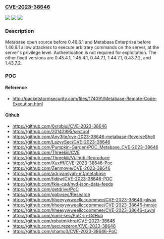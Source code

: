 ### [CVE-2023-38646](https://cve.mitre.org/cgi-bin/cvename.cgi?name=CVE-2023-38646)
![](https://img.shields.io/static/v1?label=Product&message=n%2Fa&color=blue)
![](https://img.shields.io/static/v1?label=Version&message=n%2Fa&color=blue)
![](https://img.shields.io/static/v1?label=Vulnerability&message=n%2Fa&color=brighgreen)

### Description

Metabase open source before 0.46.6.1 and Metabase Enterprise before 1.46.6.1 allow attackers to execute arbitrary commands on the server, at the server's privilege level. Authentication is not required for exploitation. The other fixed versions are 0.45.4.1, 1.45.4.1, 0.44.7.1, 1.44.7.1, 0.43.7.2, and 1.43.7.2.

### POC

#### Reference
- http://packetstormsecurity.com/files/174091/Metabase-Remote-Code-Execution.html

#### Github
- https://github.com/0xrobiul/CVE-2023-38646
- https://github.com/20142995/sectool
- https://github.com/Any3ite/cve-2023-38646-metabase-ReverseShell
- https://github.com/LazyySec/CVE-2023-38646
- https://github.com/Pumpkin-Garden/POC_Metabase_CVE-2023-38646
- https://github.com/Threekiii/CVE
- https://github.com/Threekiii/Vulhub-Reproduce
- https://github.com/Xuxfff/CVE-2023-38646-Poc
- https://github.com/Zenmovie/CVE-2023-38646
- https://github.com/adriyansyah-mf/metabase
- https://github.com/fidjiw/CVE-2023-38646-POC
- https://github.com/fkie-cad/nvd-json-data-feeds
- https://github.com/getdrive/PoC
- https://github.com/gobysec/Research
- https://github.com/hheeyywweellccoommee/CVE-2023-38646-glwax
- https://github.com/hheeyywweellccoommee/CVE-2023-38646-hmoje
- https://github.com/hheeyywweellccoommee/CVE-2023-38646-suynl
- https://github.com/nomi-sec/PoC-in-GitHub
- https://github.com/robotmikhro/CVE-2023-38646
- https://github.com/securezeron/CVE-2023-38646
- https://github.com/shamo0/CVE-2023-38646-PoC

